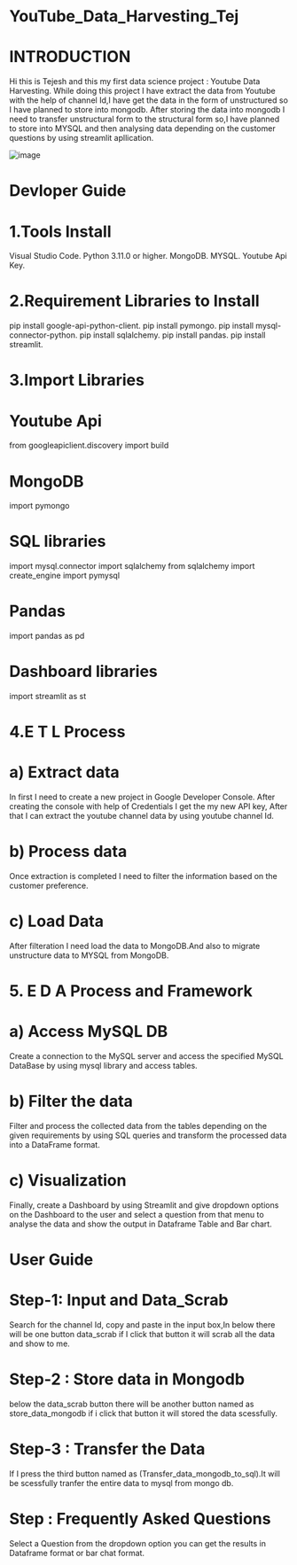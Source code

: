 # YouTube_Data_Harvesting_Tej
# INTRODUCTION
Hi this is Tejesh and this my first data science project : Youtube Data Harvesting. While doing this project I have extract the data from Youtube with the help of channel Id,I have get the data in the form of unstructured so I have planned to store into mongodb. After storing the data into mongodb I need to transfer unstructural form to the structural form so,I have planned to store into MYSQL and then analysing data depending on the customer questions by using streamlit apllication.


![image](https://github.com/Tejesh-25/YouTube_Data_Harvesting_Tej/assets/140998711/9550cf99-8b4a-49f8-bb93-01faa85b894c)

# Devloper Guide
# 1.Tools Install
  Visual Studio Code.
  Python 3.11.0 or higher.
  MongoDB.
  MYSQL.
  Youtube Api Key.

# 2.Requirement Libraries to Install
  pip install google-api-python-client.
  pip install pymongo.
  pip install mysql-connector-python.
  pip install sqlalchemy.
  pip install pandas.
  pip install streamlit.
  
# 3.Import Libraries
# Youtube Api
  from googleapiclient.discovery import build
# MongoDB
  import pymongo
  
# SQL libraries
  import mysql.connector
  import sqlalchemy
  from sqlalchemy import create_engine
  import pymysql
  
# Pandas
  import pandas as pd
# Dashboard libraries
  import streamlit as st
# 4.E T L Process
# a) Extract data
  In first I need to create a new project in Google Developer Console. After creating the console with help of Credentials I get the my new API key, After that I can          extract the youtube channel data by using youtube channel Id.
# b) Process data 
  Once extraction is completed I need to filter the information based on the customer preference.
# c) Load Data 
  After filteration I need load the data to MongoDB.And also to migrate unstructure data to MYSQL from MongoDB.
# 5. E D A Process and Framework
# a) Access MySQL DB
  Create a connection to the MySQL server and access the specified MySQL DataBase by using mysql library and access tables.
# b) Filter the data
  Filter and process the collected data from the tables depending on the given requirements by using SQL queries and transform the processed data into a DataFrame format.
# c) Visualization
  Finally, create a Dashboard by using Streamlit and give dropdown options on the Dashboard to the user and select a question from that menu to analyse the data and show      the output in Dataframe Table and Bar chart.
# User Guide 
# Step-1: Input and Data_Scrab 
  Search for the channel Id, copy and paste in the input box,In below there will be one button  data_scrab if I click that button it will scrab all the data and show to me.
# Step-2 : Store data in Mongodb
  below the data_scrab button there will be another button named as store_data_mongodb if i click that button it will stored the data scessfully.
# Step-3 : Transfer the Data
  If I press the third button named as (Transfer_data_mongodb_to_sql).It will be scessfully tranfer the entire data to mysql from mongo db.
# Step : Frequently Asked Questions
  Select a Question from the dropdown option you can get the results in Dataframe format or bar chat format.
  
  

  
